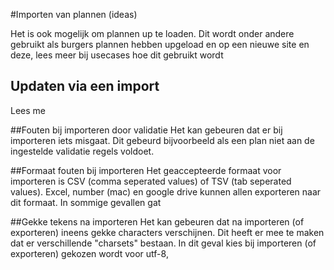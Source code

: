 #Importen van plannen (ideas)

Het is ook mogelijk om plannen up te loaden. Dit wordt onder andere gebruikt als burgers plannen hebben upgeload en op een nieuwe site en deze, lees meer bij usecases hoe dit gebruikt wordt

## Updaten via een import
Lees me

##Fouten bij importeren door validatie
Het kan gebeuren dat er bij importeren iets misgaat. Dit gebeurd bijvoorbeeld als een plan niet aan de ingestelde validatie regels voldoet.

##Formaat fouten bij importeren
Het geaccepteerde formaat voor importeren is CSV (comma seperated values) of TSV (tab seperated values). Excel, number (mac) en google drive kunnen allen exporteren naar dit formaat. In sommige gevallen gat

##Gekke tekens na importeren
Het kan gebeuren dat na importeren (of exporteren) ineens gekke characters verschijnen. Dit heeft er mee te maken dat er verschillende "charsets" bestaan.
In dit geval kies bij importeren (of exporteren) gekozen wordt voor utf-8,
